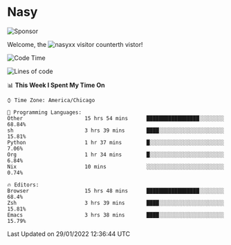 # Nasy

<!--
<p align="center">
<img height="200" src="https://github-readme-stats.vercel.app/api?username=nasyxx&count_private=true&show_icons=true&theme=dracula&include_all_commits=true"/>
<img height="200" src="https://github-readme-stats.vercel.app/api/top-langs/?username=nasyxx&theme=dracula&hide=html,jupyter+notebook&count_private=true&show_icons=true"/>
</p>

  
----------------
-->

![Sponsor](https://img.shields.io/static/v1.svg?label=Sponsor&message=%E2%9D%A4&logo=GitHub&style=flat&color=pink)
 
Welcome, the ![nasyxx visitor counter](https://count.getloli.com/get/@nasyxx?theme=rule34)th vistor!
 
<!--START_SECTION:waka-->
![Code Time](http://img.shields.io/badge/Code%20Time-1%2C805%20hrs%2057%20mins-blue)

![Lines of code](https://img.shields.io/badge/From%20Hello%20World%20I%27ve%20Written-5%20Million%20lines%20of%20code-blue)

📊 **This Week I Spent My Time On** 

```text
⌚︎ Time Zone: America/Chicago

💬 Programming Languages: 
Other                    15 hrs 54 mins      █████████████████░░░░░░░░   68.84% 
sh                       3 hrs 39 mins       ████░░░░░░░░░░░░░░░░░░░░░   15.81% 
Python                   1 hr 37 mins        █░░░░░░░░░░░░░░░░░░░░░░░░   7.06% 
Org                      1 hr 34 mins        █░░░░░░░░░░░░░░░░░░░░░░░░   6.84% 
Nix                      10 mins             ░░░░░░░░░░░░░░░░░░░░░░░░░   0.74%

🔥 Editors: 
Browser                  15 hrs 48 mins      █████████████████░░░░░░░░   68.4% 
Zsh                      3 hrs 39 mins       ████░░░░░░░░░░░░░░░░░░░░░   15.81% 
Emacs                    3 hrs 38 mins       ████░░░░░░░░░░░░░░░░░░░░░   15.79%

```


 Last Updated on 29/01/2022 12:36:44 UTC
<!--END_SECTION:waka-->

<!-- ![visitors](https://visitor-badge.laobi.icu/badge?page_id=nasyxx.nasyxx) -->
